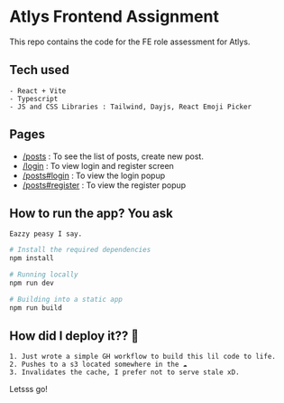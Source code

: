 # Atlys Frontend Assignment
This repo contains the code for the FE role assessment for Atlys.


## Tech used
    - React + Vite
    - Typescript 
    - JS and CSS Libraries : Tailwind, Dayjs, React Emoji Picker

## Pages
 - [/posts](https://atlys.piyusharyan.xyz/posts) : To see the list of posts, create new post.
 - [/login](https://atlys.piyusharyan.xyz/login) : To view login and register screen
 - [/posts#login](https://atlys.piyusharyan.xyz/posts#login) : To view the login popup 
 - [/posts#register](https://atlys.piyusharyan.xyz/posts#register) : To view the register popup 

## How to run the app? You ask
    Eazzy peasy I say.
    
```bash
# Install the required dependencies 
npm install

# Running locally 
npm run dev

# Building into a static app 
npm run build 
```
## How did I deploy it?? 🧐
    1. Just wrote a simple GH workflow to build this lil code to life. 
    2. Pushes to a s3 located somewhere in the ☁️
    3. Invalidates the cache, I prefer not to serve stale xD.


Letsss go!
